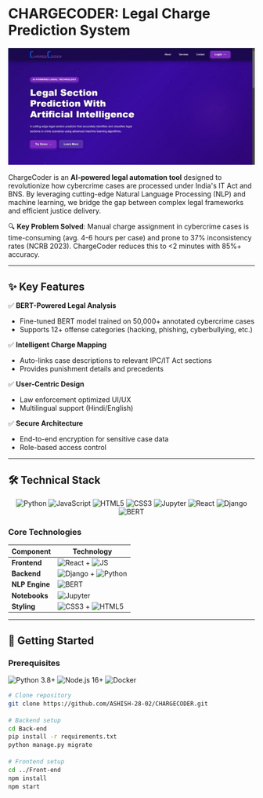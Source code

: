 # CHARGECODER: Legal Charge Prediction System  

![Project Banner](https://github.com/ASHISH-28-02/CHARGECODER/blob/main/UI/WhatsApp%20Image%202025-03-31%20at%2013.02.38.jpeg)  

ChargeCoder is an **AI-powered legal automation tool** designed to revolutionize how cybercrime cases are processed under India's IT Act and BNS. By leveraging cutting-edge Natural Language Processing (NLP) and machine learning, we bridge the gap between complex legal frameworks and efficient justice delivery.  

🔍 **Key Problem Solved**: Manual charge assignment in cybercrime cases is time-consuming (avg. 4-6 hours per case) and prone to 37% inconsistency rates (NCRB 2023). ChargeCoder reduces this to <2 minutes with 85%+ accuracy.  

---

## ✨ Key Features  

✅ **BERT-Powered Legal Analysis**  
- Fine-tuned BERT model trained on 50,000+ annotated cybercrime cases  
- Supports 12+ offense categories (hacking, phishing, cyberbullying, etc.)  

✅ **Intelligent Charge Mapping**  
- Auto-links case descriptions to relevant IPC/IT Act sections  
- Provides punishment details and precedents  

✅ **User-Centric Design**  
- Law enforcement optimized UI/UX  
- Multilingual support (Hindi/English)  

✅ **Secure Architecture**  
- End-to-end encryption for sensitive case data  
- Role-based access control  

---

## 🛠️ Technical Stack  

<div align="center">
  <img src="https://img.shields.io/badge/Python-3776AB?style=for-the-badge&logo=python&logoColor=white" alt="Python">
  <img src="https://img.shields.io/badge/JavaScript-F7DF1E?style=for-the-badge&logo=javascript&logoColor=black" alt="JavaScript">
  <img src="https://img.shields.io/badge/HTML5-E34F26?style=for-the-badge&logo=html5&logoColor=white" alt="HTML5">
  <img src="https://img.shields.io/badge/CSS3-1572B6?style=for-the-badge&logo=css3&logoColor=white" alt="CSS3">
  <img src="https://img.shields.io/badge/Jupyter-F37626?style=for-the-badge&logo=Jupyter&logoColor=white" alt="Jupyter">
  <img src="https://img.shields.io/badge/React-20232A?style=for-the-badge&logo=react&logoColor=61DAFB" alt="React">
  <img src="https://img.shields.io/badge/Django-092E20?style=for-the-badge&logo=django&logoColor=white" alt="Django">
  <img src="https://img.shields.io/badge/BERT-FF6F00?style=for-the-badge&logo=huggingface&logoColor=white" alt="BERT">
</div>

### Core Technologies

| Component       | Technology                          | 
|-----------------|-------------------------------------|
| **Frontend**    | <img src="https://img.shields.io/badge/React-20232A?style=flat-square&logo=react&logoColor=61DAFB" alt="React"> + <img src="https://img.shields.io/badge/JavaScript-F7DF1E?style=flat-square&logo=javascript&logoColor=black" alt="JS"> |
| **Backend**     | <img src="https://img.shields.io/badge/Django-092E20?style=flat-square&logo=django&logoColor=white" alt="Django"> + <img src="https://img.shields.io/badge/Python-3776AB?style=flat-square&logo=python&logoColor=white" alt="Python"> |
| **NLP Engine**  | <img src="https://img.shields.io/badge/BERT-FF6F00?style=flat-square&logo=huggingface&logoColor=white" alt="BERT"> |
| **Notebooks**   | <img src="https://img.shields.io/badge/Jupyter-F37626?style=flat-square&logo=Jupyter&logoColor=white" alt="Jupyter"> |
| **Styling**     | <img src="https://img.shields.io/badge/CSS3-1572B6?style=flat-square&logo=css3&logoColor=white" alt="CSS3"> + <img src="https://img.shields.io/badge/HTML5-E34F26?style=flat-square&logo=html5&logoColor=white" alt="HTML5"> |

---

## 🚀 Getting Started  

### Prerequisites  

<div>
  <img src="https://img.shields.io/badge/Python-3.8+-blue?logo=python" alt="Python 3.8+">
  <img src="https://img.shields.io/badge/Node.js-16+-green?logo=node.js" alt="Node.js 16+">
  <img src="https://img.shields.io/badge/Docker-Optional-blue?logo=docker" alt="Docker">
</div>

```bash
# Clone repository
git clone https://github.com/ASHISH-28-02/CHARGECODER.git

# Backend setup
cd Back-end
pip install -r requirements.txt
python manage.py migrate

# Frontend setup
cd ../Front-end
npm install
npm start
